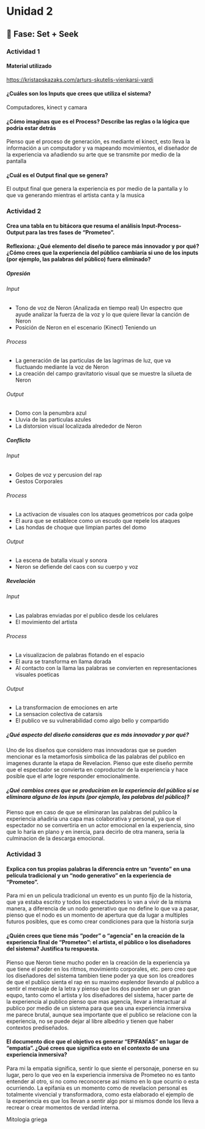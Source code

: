 # Unidad 2

## 🔎 Fase: Set + Seek

### Actividad 1

#### Material utilizado

https://kristapskazaks.com/arturs-skutelis-vienkarsi-vardi

#### ¿Cuáles son los Inputs que crees que utiliza el sistema?

Computadores, kinect y camara 

#### ¿Cómo imaginas que es el Process? Describe las reglas o la lógica que podría estar detrás

Pienso que el proceso de generación, es mediante el kinect, esto lleva la información a un computador y va mapeando movimientos, el diseñador de la experiencia va añadiendo su arte que se transmite por medio de la pantalla 

#### ¿Cuál es el Output final que se genera?

El output final que genera la experiencia es por medio de la pantalla y lo que va generando mientras el artista canta  y la musica 

### Actividad 2

#### Crea una tabla en tu bitácora que resuma el análisis Input-Process-Output para las tres fases de “Prometeo”.


#### Reflexiona: ¿Qué elemento del diseño te parece más innovador y por qué? ¿Cómo crees que la experiencia del público cambiaría si uno de los inputs (por ejemplo, las palabras del público) fuera eliminado?

##### Opresión 

###### Input
-  Tono de voz de Neron (Analizada en tiempo real)
Un espectro que ayude analizar la fuerza de la voz y lo que quiere llevar la canción de Neron
-  Posición de Neron en el escenario (Kinect)
Teniendo un

###### Process
- La generación de las particulas de las lagrimas de luz, que va fluctuando mediante la voz de Neron
- La creación del campo gravitatorio visual que se muestre la silueta de Neron

###### Output
- Domo con la penumbra azul 
- Lluvia de las particulas azules
- La distorsion visual localizada alrededor de Neron

##### Conflicto

###### Input
- Golpes de voz y percusion del rap
- Gestos Corporales

###### Process
- La activacion de visuales con los ataques geometricos por cada golpe
- El aura que se establece como un escudo que repele los ataques
- Las hondas de choque que limpian partes del domo

###### Output
- La escena de batalla visual y sonora
- Neron se defiende del caos con su cuerpo y voz

##### Revelación

###### Input
- Las palabras enviadas por el publico desde los celulares
- El movimiento del artista

###### Process
- La visualizacion de palabras flotando en el espacio
- El aura se transforma en llama dorada
- Al contacto con la llama las palabras se convierten en representaciones visuales poeticas

###### Output
- La transformacion de emociones en arte
- La sensacion colectiva de catarsis
- El publico ve su vulnerabilidad como algo bello y compartido

##### ¿Qué aspecto del diseño consideras que es más innovador y por qué?

Uno de los diseños que considero mas innovadoras que se pueden mencionar es la metamorfosis simbolica de las palabras del publico en imagenes durante la etapa de Revelacion. Pienso que este diseño permite que el espectador se convierta en coproductor de la experiencia y hace posible que el arte logre responder emocionalmente.

##### ¿Qué cambios crees que se producirían en la experiencia del público si se eliminara alguno de los inputs (por ejemplo, las palabras del público)?

Pienso que en caso de que se eliminaran las palabras del publico la experiencia añadiria una capa mas colaborativa y personal, ya que el espectador no se convertiria en un actor emocional en la experiencia, sino que lo haria en plano y en inercia, para decirlo de otra manera, seria la culminacion de la descarga emocional.

### Actividad 3

#### Explica con tus propias palabras la diferencia entre un “evento” en una película tradicional y un “nodo generativo” en la experiencia de “Prometeo”.

Para mi en un pelicula tradicional un evento es un punto fijo de la historia, que ya estaba escrito y todos los espectadores lo van a vivir de la misma manera, a diferencia de un nodo generativo que no define lo que va a pasar, pienso que el nodo es un momento de apertura que da lugar a multiples futuros posibles, que es como crear condiciones para que la historia surja

#### ¿Quién crees que tiene más “poder” o “agencia” en la creación de la experiencia final de “Prometeo”: el artista, el público o los diseñadores del sistema? Justifica tu respuesta.

Pienso que Neron tiene mucho poder en la creación de la experiencia ya que tiene el poder en los ritmos, movimiento corporales, etc. pero creo que los diseñadores del sistema tambien tiene poder ya que son los creadores de que el publico sienta el rap en su maximo explendor llevando al publico a sentir el mensaje de la letra y pienso que los dos pueden ser un gran equpo, tanto como el artista y los diseñadores del sistema, hacer parte de la experiencia al publico pienso que mas agencia, llevar a interactuar al publico por medio de un sistema para que sea una experiencia inmersiva me parece brutal, aunque sea importante que el publico se relacione con la experiencia, no se puede dejar al libre albedrio y tienen que haber contextos prediseñados.

#### El documento dice que el objetivo es generar “EPIFANÍAS” en lugar de “empatía”. ¿Qué crees que significa esto en el contexto de una experiencia inmersiva?

Para mi la empatia significa, sentir lo que siente el personaje, ponerse en su lugar, pero lo que veo en la experiencia inmersiva de Prometeo no es tanto entender al otro, si no como reconocerse asi mismo en lo que ocurrio o esta ocurriendo.
La epifania es un momento como de revelacion personal es totalmente vivencial y transformadora, como esta elaborado el ejemplo de la experiencia es que los llevan a sentir algo por si mismos donde los lleva a recrear o crear momentos de verdad interna.

Mitologia griega 


